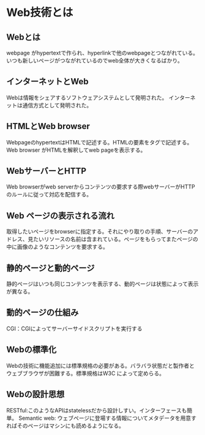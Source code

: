 # Web技術とは

## Webとは

webpage がhypertextで作られ、hyperlinkで他のwebpageとつながれている。いつも新しいページがつながれているのでweb全体が大きくなるばかり。

## インターネットとWeb

Webは情報をシェアするソフトウェアシステムとして発明された。
インターネットは通信方式として発明された。

## HTMLとWeb browser

WebpageのhypertextはHTMLで記述する。HTMLの要素をタグで記述する。Web browser がHTMLを解釈してweb pageを表示する。

## WebサーバーとHTTP

Web browserがweb serverからコンテンツの要求する際webサーバーがHTTPのルールに従って対応を配信する。

## Web ページの表示される流れ

取得したいページをbrowserに指定する。それにやり取りの手順、サーバーのアドレス、見たいリソースの名前は含まれている。ページをもらってまたページの中に画像のようなコンテンツを要求する。

## 静的ページと動的ページ

静的ページはいつも同じコンテンツを表示する、動的ページは状態によって表示が異なる。

## 動的ページの仕組み

CGI：CGIによってサーバーサイドスクリプトを実行する

## Webの標準化

Webの技術に機能追加には標準規格の必要がある。バラバラ状態だと製作者とウェブブラウザが困難する。標準規格はW3C によって定めらる。

## Webの設計思想

RESTful:このようなAPIはstatelessだから設計しすい。インターフェースも簡単。
Semantic web: ウェブページに登場する情報についてメタデータを用意すればそのページはマシンにも読めるようになる。

